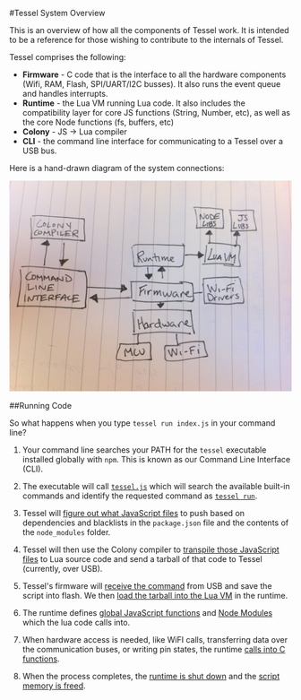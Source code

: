 #Tessel System Overview

This is an overview of how all the components of Tessel work. It is intended to be a reference for those wishing to contribute to the internals of Tessel.

Tessel comprises the following:
 
* **Firmware** - C code that is the interface to all the hardware components (Wifi, RAM, Flash, SPI/UART/I2C busses). It also runs the event queue and handles interrupts.
* **Runtime** - the Lua VM running Lua code. It also includes the compatibility layer for core JS functions (String, Number, etc), as well as the core Node functions (fs, buffers, etc)
* **Colony** - JS -> Lua compiler
* **CLI** - the command line interface for communicating to a Tessel over a USB bus.

Here is a hand-drawn diagram of the system connections:

![Tessel System Diagram](./assets/system-diagram.jpg) 

##Running Code

So what happens when you type `tessel run index.js` in your command line? 

1. Your command line searches your PATH for the `tessel` executable installed globally with `npm`. This is known as our Command Line Interface (CLI).

2. The executable will call [`tessel.js`](https://github.com/tessel/cli/blob/master/bin/tessel.js) which will search the available built-in commands and identify the requested command as [`tessel run`](https://github.com/tessel/cli/blob/master/bin/tessel.js#L61).

3. Tessel will [figure out what JavaScript files](https://github.com/tessel/cli/blob/master/src/script.js#L37) to push based on dependencies and blacklists in the `package.json` file and the contents of the `node_modules` folder.

4. Tessel will then use the Colony compiler to [transpile those JavaScript files](https://github.com/tessel/cli/blob/31cddb52966e82058f1e4da6125f8e00c66b8847/src/bundle.js#L69) to Lua source code and send a tarball of that code to Tessel (currently, over USB).

5. Tessel's firmware will [receive the command](https://github.com/tessel/firmware/blob/master/src/main.c#L93-L110) from USB and save the script into flash. We then [load the tarball into the Lua VM](https://github.com/tessel/firmware/blob/master/src/main.c#L471) in the runtime.

6. The runtime defines [global JavaScript functions](https://github.com/tessel/runtime/blob/master/src/colony/lua/colony-js.lua) and [Node Modules](https://github.com/tessel/runtime/tree/master/src/colony/modules) which the lua code calls into. 

7. When hardware access is needed, like WiFI calls, transferring data over the communication buses, or writing pin states, the runtime [calls into C functions](https://github.com/tessel/contribution-guide/blob/master/firmware-details.md#tessel-api).

8. When the process completes, the [runtime is shut down](https://github.com/tessel/firmware/blob/master/src/main.c#L488) and the [script memory is freed](https://github.com/tessel/firmware/blob/master/src/main.c#L473). 
